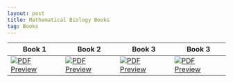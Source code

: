 ```yaml
---
layout: post
title: Mathematical Biology Books
tag: Books
---
```



| Book 1 | Book 2 | Book 3 | Book 3 |
|--------|--------|--------|--------|
| [![PDF Preview](https://media.springernature.com/w316/springer-static/cover-hires/book/978-1-4471-0049-2?as=webp)](https://drive.google.com/file/d/18QksHoGXWE2fSBqs5aLn0vbyRhjlRFmJ/view?usp=sharing) | [![PDF Preview](https://media.springernature.com/w316/springer-static/cover-hires/book/978-0-387-22437-4?as=webp)](https://drive.google.com/file/d/1pba_GAsBMzRXpq2PuxXdZaXv6xIEr9HP/view?usp=sharing) | [![PDF Preview](https://media.springernature.com/w316/springer-static/cover-hires/book/978-0-387-22438-1?as=webp)](https://drive.google.com/file/d/1JH3RAp1Tjz__UvqNEZmYekFiGXSVEyWs/view?usp=sharing) | [![PDF Preview](https://drive.google.com/file/d/1GorInnvH24Su1Rjl6UN-vfNb4tRkjIB-/view?usp=sharing)](https://drive.google.com/file/d/1GorInnvH24Su1Rjl6UN-vfNb4tRkjIB-/view?usp=sharing) | 
